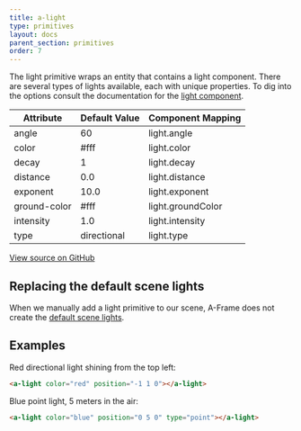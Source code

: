```yaml
---
title: a-light
type: primitives
layout: docs
parent_section: primitives
order: 7
---
```


The light primitive wraps an entity that contains a light component. There are several types of lights available, each with unique properties. To dig into the options consult the documentation for the [light component](../components/light.html).

| Attribute    | Default Value | Component Mapping |
| ------------ | ------------- | ----------------- |
| angle        | 60            | light.angle       |
| color        | #fff          | light.color       |
| decay        | 1             | light.decay       |
| distance     | 0.0           | light.distance    |
| exponent     | 10.0          | light.exponent    |
| ground-color | #fff          | light.groundColor |
| intensity    | 1.0           | light.intensity   |
| type         | directional   | light.type        |

[View source on GitHub](https://github.com/aframevr/aframe/blob/master/elements/templates/a-light.html)

## Replacing the default scene lights

When we manually add a light primitive to our scene, A-Frame does not create the [default scene lights](../guide/cameras-and-lights.html).

## Examples

Red directional light shining from the top left:

```html
<a-light color="red" position="-1 1 0"></a-light>
```

Blue point light, 5 meters in the air:

```html
<a-light color="blue" position="0 5 0" type="point"></a-light>
```
